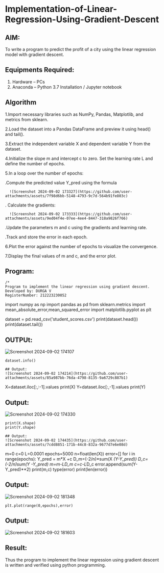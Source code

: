 # Implementation-of-Linear-Regression-Using-Gradient-Descent

## AIM:
To write a program to predict the profit of a city using the linear regression model with gradient descent.

## Equipments Required:
1. Hardware – PCs
2. Anaconda – Python 3.7 Installation / Jupyter notebook

## Algorithm

1.Import necessary libraries such as NumPy, Pandas, Matplotlib, and metrics from sklearn.

2.Load the dataset into a Pandas DataFrame and preview it using head() and tail().

3.Extract the independent variable X and dependent variable Y from the dataset.

4.Initialize the slope m and intercept c to zero. Set the learning rate L and define the number of epochs.

5.In a loop over the number of epochs:

  .Compute the predicted value Y_pred using the formula
  
      ![Screenshot 2024-09-02 173327](https://github.com/user-attachments/assets/7f98d6bb-5148-4793-9c7d-564b91fe803c)
  . Calculate the gradients:
  
      ![Screenshot 2024-09-02 173333](https://github.com/user-attachments/assets/9ed04f4e-07ee-4ee4-8447-318a9826f766)
      
  .Update the parameters m and c using the gradients and learning rate.
  
  .Track and store the error in each epoch.
  
6.Plot the error against the number of epochs to visualize the convergence.
                                                                     
7.Display the final values of m and c, and the error plot.
## Program:
```
/*
Program to implement the linear regression using gradient descent.
Developed by: DURGA V
RegisterNumber: 212223230052

```
import numpy as np
import pandas as pd
from sklearn.metrics import  mean_absolute_error,mean_squared_error
import matplotlib.pyplot as plt

dataset = pd.read_csv('student_scores.csv')
print(dataset.head())
print(dataset.tail())

## OUTPUt:
![Screenshot 2024-09-02 174107](https://github.com/user-attachments/assets/3fe283e3-95b8-4879-a751-6d82e076d3d6)
```
dataset.info()

## Output:
![Screenshot 2024-09-02 174214](https://github.com/user-attachments/assets/85a987bb-76da-4798-8135-9a6729c887b1)
```
X=dataset.iloc[:,:-1].values
print(X)
Y=dataset.iloc[:,-1].values
print(Y)

## Output:
![Screenshot 2024-09-02 174330](https://github.com/user-attachments/assets/b3b55989-dd23-442f-87d5-dbc67ab7b838)

```
print(X.shape)
print(Y.shape)

## Output:
![Screenshot 2024-09-02 174435](https://github.com/user-attachments/assets/7cdd8851-171b-44c8-832a-9677d7e6e08d)
```
m=0
c=0
L=0.0001
epochs=5000
n=float(len(X))
error=[]
for i in range(epochs):
    Y_pred = m*X +c
    D_m=(-2/n)*sum(X *(Y-Y_pred))
    D_c=(-2/n)*sum(Y -Y_pred)
    m=m-L*D_m
    c=c-L*D_c
    error.append(sum(Y-Y_pred)**2)
print(m,c)
type(error)
print(len(error))

## Output:
 ![Screenshot 2024-09-02 181348](https://github.com/user-attachments/assets/0ecab5e4-4448-4ecb-9ff4-bec40a8c7459)
 ```
plt.plot(range(0,epochs),error)
```
## Output:
![Screenshot 2024-09-02 181603](https://github.com/user-attachments/assets/74602921-fd42-40b9-ab1b-4834628d0a3d)


## Result:
Thus the program to implement the linear regression using gradient descent is written and verified using python programming.

